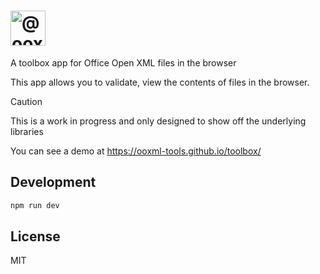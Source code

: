 <h1>
    <picture>
        <source media="(prefers-color-scheme: dark)" srcset="https://ooxml-tools.github.io/design/images/toolbox-dark.png">
        <source media="(prefers-color-scheme: light)" srcset="https://ooxml-tools.github.io/design/images/toolbox-light.png">
        <img alt="@ooxml-tools/toolbox" height="56" src="https://ooxml-tools.github.io/design/images/toolbox-light.png">
    </picture>
</h1>

A toolbox app for Office Open XML files in the browser

This app allows you to validate, view the contents of files in the browser.

> [!CAUTION]
> This is a work in progress and only designed to show off the underlying libraries

You can see a demo at <https://ooxml-tools.github.io/toolbox/>

## Development

```bash
npm run dev
```

## License
MIT
